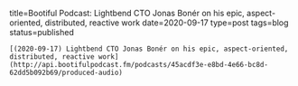 
title=Bootiful Podcast: Lightbend CTO Jonas Bonér on his epic, aspect-oriented, distributed, reactive work
date=2020-09-17
type=post
tags=blog
status=published
~~~~~~
[(2020-09-17) Lightbend CTO Jonas Bonér on his epic, aspect-oriented, distributed, reactive work](http://api.bootifulpodcast.fm/podcasts/45acdf3e-e8bd-4e66-bc8d-62dd5b092b69/produced-audio) 
            